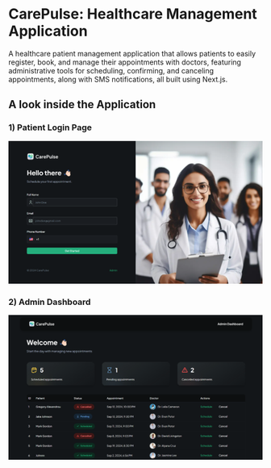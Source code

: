 # CarePulse: Healthcare Management Application
A healthcare patient management application that allows patients to easily register, book, and manage their appointments with doctors, featuring administrative tools for scheduling, confirming, and canceling appointments, along with SMS notifications, all built using Next.js.  

## A look inside the Application
### 1) Patient Login Page  
![Patient Login Page](https://github.com/gregalexan/healthcare_project/blob/master/client_home.png)  
### 2) Admin Dashboard
![Admin Dashboard](https://github.com/gregalexan/healthcare_project/blob/master/admin_home.png)
